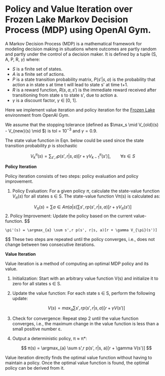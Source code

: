 # Policy and Value Iteration over Frozen Lake Markov Decision Process (MDP) using OpenAI Gym.

A Markov Decision Process (MDP) is a mathematical framework for modeling decision making in situations where outcomes are partly random and partly under the control of a decision maker. It is defined by a tuple (S, A, P, R, $\gamma$) where:

- $S$ is a finite set of states.
- $A$ is a finite set of actions.
- $P$ is a state transition probability matrix, $P(s'|s, a)$ is the probability that action a in state s at time t will lead to state s' at time t+1.
- $R$ is a reward function, $R(s, a, s')$ is the immediate reward received after transitioning from state s to state s', due to action a.
- $\gamma$ is a discount factor, $\gamma$ ∈ [0, 1].

Here we implement value iteration and policy iteration for the [Frozen Lake](https://www.gymlibrary.dev/environments/toy_text/frozen_lake/) environment from OpenAI Gym. 

We assume that the stopping tolerance (defined as $\max_s \mid V_{old}(s) - V_{new}(s) \mid $) is tol = $10^{-3}$ and $\gamma = 0.9$.

The state value function in Eqn. below could be used since the state transition probability $p$ is stochastic

$$
V_{k}^{\pi}(s) = \sum_{s',r} p(s',r|s,a)[r + \gamma V_{k-1}^{\pi}(s')], \qquad \forall s \in S
$$

**Policy Iteration**

Policy iteration consists of two steps: policy evaluation and policy improvement. 

1. Policy Evaluation: For a given policy $\pi$, calculate the state-value function $V_{\pi}(s)$ for all states s ∈ S. The state-value function Vπ(s) is calculated as:

$$
    V_π(s) = \sum a∈A \pi(a|s) \sum s', r p(s', r|s, a)[r + \gamma V_{\pi}(s')]
$$
2. Policy Improvement: Update the policy based on the current value-function.
$$

    \pi'(s) = \argmax_{a} \sum s',r p(s', r|s, a)[r + \gamma V_{\pi}(s')]

$$
These two steps are repeated until the policy converges, i.e., does not change between two consecutive iterations.

**Value Iteration**

Value iteration is a method of computing an optimal MDP policy and its value. 

1. Initialization: Start with an arbitrary value function V(s) and initialize it to zero for all states s ∈ S.

2. Update the value function: For each state s ∈ S, perform the following update:

    $$
    V(s) = max_a ∑s',r p(s', r|s, a)[r + \gamma V(s')]
    $$

3. Check for convergence: Repeat step 2 until the value function converges, i.e., the maximum change in the value function is less than a small positive number ε.

4. Output a deterministic policy, π ≈ π*: 

   $$
    π(s) = \argmax_{a} \sum s',r p(s', r|s, a)[r + \gamma V(s')]
   $$

Value iteration directly finds the optimal value function without having to maintain a policy. Once the optimal value function is found, the optimal policy can be derived from it.